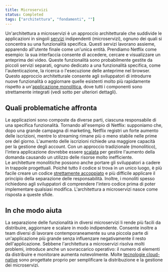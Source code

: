 ```yaml
---
title: Microservizi
status: Completed
tags: ["architettura", "fondamenti", ""]
---
```



Un'architettura a microservizi è un approccio architetturale che suddivide le applicazioni in singoli [servizi](it/service) indipendenti (microservizi), ognuno dei quali si concentra su una funzionalità specifica. Questi servizi lavorano assieme, apparendo all'utente finale come un'unica entità. Prendiamo Netflix come esempio: la sua interfaccia consente di accedere, cercare e visualizzare un anteprima dei video. Queste funzionalità sono probabilmente gestite da piccoli servizi separati, ognuno dedicato a una funzionalità specifica, come l'autenticazione, la ricerca o l'esecuzione delle anteprime nel browser.
Questo approccio architetturale consente agli sviluppatori di introdurre nuove funzionalità o aggiornare quelle esistenti molto più rapidamente rispetto a un'[applicazione monolitica](it/monolithic-apps), dove tutti i componenti sono strettamente integrati (vedi sotto per ulteriori dettagli).

## Quali problematiche affronta

Le applicazioni sono composte da diverse parti, ciascuna responsabile di una specifica funzionalità. Tornando all'esempio di Netflix: supponiamo che, dopo una grande campagna di marketing, Netflix registri un forte aumento delle iscrizioni, mentre lo streaming rimane più o meno stabile nelle prime ore del giorno. L'aumento delle iscrizioni richiede una maggiore capacità per la gestione degli account. Con un approccio tradizionale (monolitico), l'intera applicazione dovrebbe essere [scalata](it/scalability) per gestire l'aumento della domanda causando un utilizzo delle risorse molto inefficiente.  
Le architetture monolitiche possono anche portare gli sviluppatori a cadere in trappole progettuali. Poiché tutto il codice si trova in un unico luogo, è più facile creare un codice [strettamente accoppiato](it/tightly-coupled-architectures/) e più difficile applicare il principio della separazione delle responsabilità. Inoltre, i monoliti spesso richiedono agli sviluppatori di comprendere l'intero codice prima di poter implementare qualsiasi modifica. L'architettura a microservizi nasce come risposta a queste sfide.  

## In che modo aiuta

La separazione delle funzionalità in diversi microservizi li rende più facili da distribuire, aggiornare e scalare in modo indipendente. Consente inoltre a team diversi di lavorare contemporaneamente su una piccola parte di un'applicazione più grande senza influenzare negativamente il resto dell'applicazione. Sebbene l'architettura a microservizi risolva molti problemi, introduce anche un sovraccarico operativo: il numero di elementi da distribuire e monitorare aumenta notevolmente. Molte [tecnologie cloud-native](it/cloud-native-tech/) sono progettate proprio per semplificare la distribuzione e la gestione dei microservizi.  